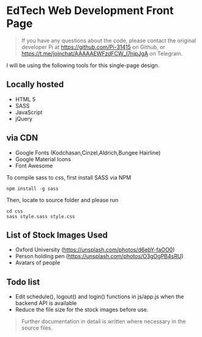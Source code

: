 # EdTech Web Development Front Page

>If you have any questions about the code, please contact the original developer Pi at https://github.com/Pi-31415 on Github, or https://t.me/joinchat/AAAAAEWFzdFCW_I7nipJgA on Telegram.

I will be using the following tools for this single-page design.

## Locally hosted

* HTML 5
* SASS
* JavaScript
* jQuery

## via CDN
* Google Fonts (Kodchasan,Cinzel,Aldrich,Bungee Hairline)
* Google Material Icons
* Font Awesome

To compile sass to css, first install SASS via NPM

```
npm install -g sass
```

Then, locate to source folder and please run

```
cd css
sass style.sass style.css
```

## List of Stock Images Used

* Oxford University (https://unsplash.com/photos/d6ebY-faOO0)
* Person holding pen (https://unsplash.com/photos/O3gOgPB4sRU)
* Avatars of people

## Todo list

* Edit schedule(), logout() and login() functions in js/app.js when the backend API is available
* Reduce the file size for the stock images before use.

>Further documentation in detail is written where necessary in the source files.
